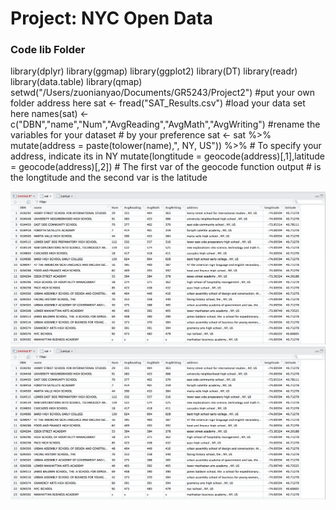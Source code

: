 # Project: NYC Open Data
### Code lib Folder

library(dplyr)
library(ggmap)
library(ggplot2)
library(DT)
library(readr)
library(data.table)
library(qmap)
setwd("/Users/zuonianyao/Documents/GR5243/Project2") #put your own folder address here
sat <- fread("SAT_Results.csv") #load your data set here
names(sat) <- c("DBN","name","Num","AvgReading","AvgMath","AvgWriting") #rename the variables for your dataset 
                                                                        # by your preference
sat <- sat %>% 
       mutate(address = paste(tolower(name),", NY, US")) %>%  # To specify your address, indicate its in NY
       mutate(longtitude = geocode(address)[,1],latitude = geocode(address)[,2]) # The first var of the geocode function output 
                                                                       # is the longtitude and the second var is the latitude
 
![before](https://github.com/TZstatsADS/Fall2016-Proj2-grp12/blob/master/lib/Screen%20Shot%202016-10-05%20at%208.57.00%20PM.png)
![after](https://github.com/TZstatsADS/Fall2016-Proj2-grp12/blob/master/lib/Screen%20Shot%202016-10-05%20at%208.57.00%20PM.png)
